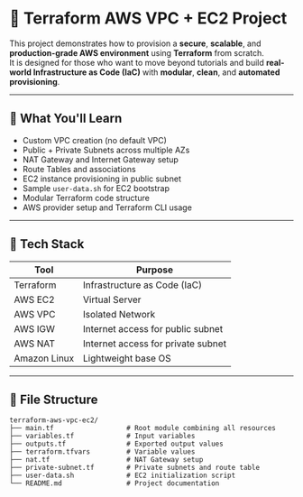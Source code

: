 # 🚀 Terraform AWS VPC + EC2 Project

This project demonstrates how to provision a **secure**, **scalable**, and **production-grade AWS environment** using **Terraform** from scratch.  
It is designed for those who want to move beyond tutorials and build **real-world Infrastructure as Code (IaC)** with **modular**, **clean**, and **automated provisioning**.

---

## 🧠 What You'll Learn

- Custom VPC creation (no default VPC)
- Public + Private Subnets across multiple AZs
- NAT Gateway and Internet Gateway setup
- Route Tables and associations
- EC2 instance provisioning in public subnet
- Sample `user-data.sh` for EC2 bootstrap
- Modular Terraform code structure
- AWS provider setup and Terraform CLI usage

---

## 🧰 Tech Stack

| Tool       | Purpose                              |
|------------|--------------------------------------|
| Terraform  | Infrastructure as Code (IaC)         |
| AWS EC2    | Virtual Server                       |
| AWS VPC    | Isolated Network                     |
| AWS IGW    | Internet access for public subnet    |
| AWS NAT    | Internet access for private subnet   |
| Amazon Linux | Lightweight base OS                |

---

## 📁 File Structure

```text
terraform-aws-vpc-ec2/
├── main.tf                  # Root module combining all resources
├── variables.tf             # Input variables
├── outputs.tf               # Exported output values
├── terraform.tfvars         # Variable values
├── nat.tf                   # NAT Gateway setup
├── private-subnet.tf        # Private subnets and route table
├── user-data.sh             # EC2 initialization script
└── README.md                # Project documentation
